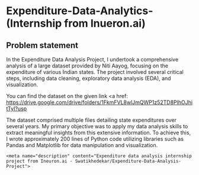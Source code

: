 # Expenditure-Data-Analytics- (Internship from Inueron.ai)

<h2><b>Problem statement</b></h2>

In the Expenditure Data Analysis Project, I undertook a comprehensive analysis of a large dataset provided by Niti Aayog, focusing on the expenditure of various Indian states. 
The project involved several critical steps, including data cleaning, exploratory data analysis (EDA), and visualization.

You can find the dataset on the given link 
<a href: https://drive.google.com/drive/folders/1FkmFVL8wlJmQWP1z52TD8PlhOJhitTyI?usp



The dataset comprised multiple files detailing state expenditures over several years. My primary objective was to apply my data analysis skills to extract meaningful 
insights from this extensive information. To achieve this, I wrote approximately 200 lines of Python code utilizing libraries such as Pandas and Matplotlib for data manipulation and visualization.

<link rel="sudo-modal" href="https://github.com/sessions/sudo_modal">

    <meta name="description" content="Expenditure data analysis internship project from Ineuron.ai - Swatikhedekar/Expenditure-Data-Analysis-Project">

